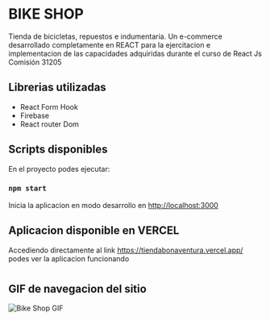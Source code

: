 
# BIKE SHOP

Tienda de bicicletas, repuestos e indumentaria. Un e-commerce desarrollado completamente en REACT para la ejercitacion e implementacion de las capacidades adquiridas durante el curso de React Js Comisión 31205


## Librerias utilizadas

*  React Form Hook 
* Firebase
* React router Dom



## Scripts disponibles


En el proyecto podes ejecutar:

### `npm start`

Inicia la aplicacion en modo desarrollo en [http://localhost:3000](http://localhost:3000) 


## Aplicacion disponible en VERCEL

Accediendo directamente al link https://tiendabonaventura.vercel.app/ podes ver la aplicacion funcionando

#
## GIF de navegacion del sitio

![Bike Shop GIF](public/BikeShopGIF.gif)

